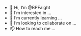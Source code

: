 - 👋 Hi, I’m @BPFaight
- 👀 I’m interested in ...
- 🌱 I’m currently learning ...
- 💞️ I’m looking to collaborate on ...
- 📫 How to reach me ...

<!---
BPFaight/BPFaight is a ✨ special ✨ repository because its `README.md` (this file) appears on your GitHub profile.
You can click the Preview link to take a look at your changes.
--->
